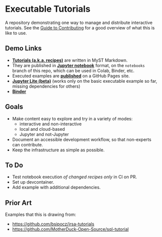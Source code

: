 # Executable Tutorials

A repository demonstrating one way to manage and distribute interactive tutorials.
See the [Guide to Contributing](https://danielballan.github.io/interactive-tutorial-demo/contributing.html)
for a good overview of what this is like to use.

## Demo Links

- **[Tutorials (a.k.a. recipes)](https://github.com/scientific-python/executable-tutorials/tree/notebooks/docs/recipes)** are written in MyST Markdown.
- They are published in **[Jupyter notebook](https://github.com/scientific-python/executable-tutorials/tree/notebooks/docs/recipes)** format, on the `notebooks` branch of this repo, which can be used in Colab, Binder, etc.
- Executed examples are **[published](https://danielballan.github.io/interactive-tutorial-demo/)** on a GitHub Pages site.
- **[Jupyter Lite (beta)](https://danielballan.github.io/interactive-tutorial-demo/jupyterlite/lab/index.html)** (works only on the basic executable example so far, missing dependencies for others)
- **[Binder](https://mybinder.org/v2/gh/scientific-python/executable-tutorials/notebooks)**


## Goals

- Make content easy to explore and try in a variety of modes:
  - interactive and non-interactive
  - local and cloud-based
  - Jupyter and not-Jupyter
- Document an accessible development workflow, so that non-experts can contribute.
- Keep the infrastructure as simple as possible.

## To Do

- Test notebook execution _of changed recipes only_ in CI on PR.
- Set up devcontainer.
- Add example with additional dependencies.

## Prior Art

Examples that this is drawing from:

- https://github.com/bsipocz/irsa-tutorials
- https://github.com/MotherDuck-Open-Source/sql-tutorial
